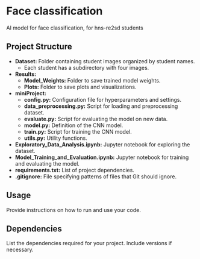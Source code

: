 # Face classification

AI model for face classification, for hns-re2sd students

## Project Structure

- **Dataset:** Folder containing student images organized by student names.
  - Each student has a subdirectory with four images.
- **Results:**
  - **Model_Weights:** Folder to save trained model weights.
  - **Plots:** Folder to save plots and visualizations.
- **miniProject:**
  - **config.py:** Configuration file for hyperparameters and settings.
  - **data_preprocessing.py:** Script for loading and preprocessing dataset.
  - **evaluate.py:** Script for evaluating the model on new data.
  - **model.py:** Definition of the CNN model.
  - **train.py:** Script for training the CNN model.
  - **utils.py:** Utility functions.
- **Exploratory_Data_Analysis.ipynb:** Jupyter notebook for exploring the dataset.
- **Model_Training_and_Evaluation.ipynb:** Jupyter notebook for training and evaluating the model.
- **requirements.txt:** List of project dependencies.
- **.gitignore:** File specifying patterns of files that Git should ignore.

## Usage

Provide instructions on how to run and use your code.

## Dependencies

List the dependencies required for your project. Include versions if necessary.
